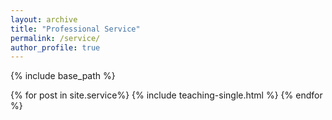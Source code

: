 ```yaml
---
layout: archive
title: "Professional Service"
permalink: /service/
author_profile: true
---
```


{% include base_path %}

{% for post in site.service%}
  {% include teaching-single.html %}
{% endfor %}
